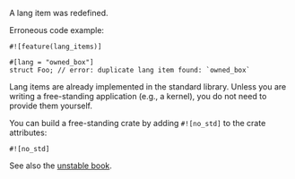A lang item was redefined.

Erroneous code example:

```compile_fail,E0152
#![feature(lang_items)]

#[lang = "owned_box"]
struct Foo; // error: duplicate lang item found: `owned_box`
```

Lang items are already implemented in the standard library. Unless you are
writing a free-standing application (e.g., a kernel), you do not need to provide
them yourself.

You can build a free-standing crate by adding `#![no_std]` to the crate
attributes:

```ignore (only-for-syntax-highlight)
#![no_std]
```

See also the [unstable book][1].

[1]: https://doc.rust-lang.org/unstable-book/language-features/lang-items.html#writing-an-executable-without-stdlib
